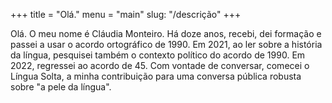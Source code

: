 +++
title = "Olá."
menu = "main"
slug: "/descrição"
+++

Olá. O meu nome é Cláudia Monteiro. Há doze anos, recebi, dei formação e passei a usar o acordo ortográfico de 1990. Em 2021, ao ler sobre a história da língua, pesquisei também o contexto político do acordo de 1990. Em 2022, regressei ao acordo de 45. Com vontade de conversar, comecei o Língua Solta, a minha contribuição para uma conversa pública robusta sobre "a pele da língua".